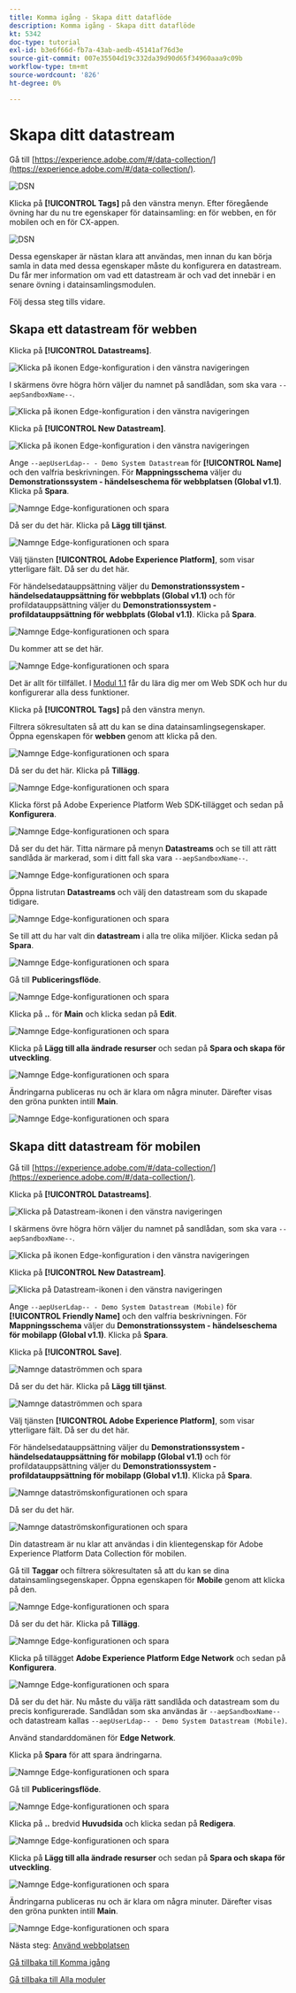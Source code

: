 ```yaml
---
title: Komma igång - Skapa ditt dataflöde
description: Komma igång - Skapa ditt dataflöde
kt: 5342
doc-type: tutorial
exl-id: b3e6f66d-fb7a-43ab-aedb-45141af76d3e
source-git-commit: 007e35504d19c332da39d90d65f34960aaa9c09b
workflow-type: tm+mt
source-wordcount: '826'
ht-degree: 0%

---
```


# Skapa ditt datastream

Gå till [https://experience.adobe.com/#/data-collection/](https://experience.adobe.com/#/data-collection/).

![DSN](./images/launchprop.png)

Klicka på **[!UICONTROL Tags]** på den vänstra menyn. Efter föregående övning har du nu tre egenskaper för datainsamling: en för webben, en för mobilen och en för CX-appen.

![DSN](./images/launchprop1.png)

Dessa egenskaper är nästan klara att användas, men innan du kan börja samla in data med dessa egenskaper måste du konfigurera en datastream. Du får mer information om vad ett datastream är och vad det innebär i en senare övning i datainsamlingsmodulen.

Följ dessa steg tills vidare.

## Skapa ett datastream för webben

Klicka på **[!UICONTROL Datastreams]**.

![Klicka på ikonen Edge-konfiguration i den vänstra navigeringen](./images/edgeconfig1a.png)

I skärmens övre högra hörn väljer du namnet på sandlådan, som ska vara `--aepSandboxName--`.

![Klicka på ikonen Edge-konfiguration i den vänstra navigeringen](./images/edgeconfig1b.png)

Klicka på **[!UICONTROL New Datastream]**.

![Klicka på ikonen Edge-konfiguration i den vänstra navigeringen](./images/edgeconfig1.png)

Ange `--aepUserLdap-- - Demo System Datastream` för **[!UICONTROL Name]** och den valfria beskrivningen. För **Mappningsschema** väljer du **Demonstrationssystem - händelseschema för webbplatsen (Global v1.1)**. Klicka på **Spara**.

![Namnge Edge-konfigurationen och spara](./images/edgeconfig2.png)

Då ser du det här. Klicka på **Lägg till tjänst**.

![Namnge Edge-konfigurationen och spara](./images/edgeconfig3.png)

Välj tjänsten **[!UICONTROL Adobe Experience Platform]**, som visar ytterligare fält. Då ser du det här.

För händelsedatauppsättning väljer du **Demonstrationssystem - händelsedatauppsättning för webbplats (Global v1.1)** och för profildatauppsättning väljer du **Demonstrationssystem - profildatauppsättning för webbplats (Global v1.1)**. Klicka på **Spara**.

![Namnge Edge-konfigurationen och spara](./images/edgeconfig4.png)

Du kommer att se det här.

![Namnge Edge-konfigurationen och spara](./images/edgeconfig5.png)

Det är allt för tillfället. I [Modul 1.1](./../../../modules/datacollection/module1.1/data-ingestion-launch-web-sdk.md) får du lära dig mer om Web SDK och hur du konfigurerar alla dess funktioner.

Klicka på **[!UICONTROL Tags]** på den vänstra menyn.

Filtrera sökresultaten så att du kan se dina datainsamlingsegenskaper. Öppna egenskapen för **webben** genom att klicka på den.

![Namnge Edge-konfigurationen och spara](./images/edgeconfig10a.png)

Då ser du det här. Klicka på **Tillägg**.

![Namnge Edge-konfigurationen och spara](./images/edgeconfig11.png)

Klicka först på Adobe Experience Platform Web SDK-tillägget och sedan på **Konfigurera**.

![Namnge Edge-konfigurationen och spara](./images/edgeconfig12.png)

Då ser du det här. Titta närmare på menyn **Datastreams** och se till att rätt sandlåda är markerad, som i ditt fall ska vara `--aepSandboxName--`.

![Namnge Edge-konfigurationen och spara](./images/edgeconfig12a.png)

Öppna listrutan **Datastreams** och välj den datastream som du skapade tidigare.

![Namnge Edge-konfigurationen och spara](./images/edgeconfig13.png)

Se till att du har valt din **datastream** i alla tre olika miljöer. Klicka sedan på **Spara**.

![Namnge Edge-konfigurationen och spara](./images/edgeconfig14.png)

Gå till **Publiceringsflöde**.

![Namnge Edge-konfigurationen och spara](./images/edgeconfig15.png)

Klicka på **..** för **Main** och klicka sedan på **Edit**.

![Namnge Edge-konfigurationen och spara](./images/edgeconfig16.png)

Klicka på **Lägg till alla ändrade resurser** och sedan på **Spara och skapa för utveckling**.

![Namnge Edge-konfigurationen och spara](./images/edgeconfig17.png)

Ändringarna publiceras nu och är klara om några minuter. Därefter visas den gröna punkten intill **Main**.

![Namnge Edge-konfigurationen och spara](./images/edgeconfig17a.png)

## Skapa ditt datastream för mobilen

Gå till [https://experience.adobe.com/#/data-collection/](https://experience.adobe.com/#/data-collection/).

Klicka på **[!UICONTROL Datastreams]**.

![Klicka på Datastream-ikonen i den vänstra navigeringen](./images/edgeconfig1a.png)

I skärmens övre högra hörn väljer du namnet på sandlådan, som ska vara `--aepSandboxName--`.

![Klicka på ikonen Edge-konfiguration i den vänstra navigeringen](./images/edgeconfig1b.png)

Klicka på **[!UICONTROL New Datastream]**.

![Klicka på Datastream-ikonen i den vänstra navigeringen](./images/edgeconfig1.png)

Ange `--aepUserLdap-- - Demo System Datastream (Mobile)` för **[!UICONTROL Friendly Name]** och den valfria beskrivningen. För **Mappningsschema** väljer du **Demonstrationssystem - händelseschema för mobilapp (Global v1.1)**. Klicka på **Spara**.

Klicka på **[!UICONTROL Save]**.

![Namnge dataströmmen och spara](./images/edgeconfig2m.png)

Då ser du det här. Klicka på **Lägg till tjänst**.

![Namnge dataströmmen och spara](./images/edgeconfig3m.png)

Välj tjänsten **[!UICONTROL Adobe Experience Platform]**, som visar ytterligare fält. Då ser du det här.

För händelsedatauppsättning väljer du **Demonstrationssystem - händelsedatauppsättning för mobilapp (Global v1.1)** och för profildatauppsättning väljer du **Demonstrationssystem - profildatauppsättning för mobilapp (Global v1.1)**. Klicka på **Spara**.

![Namnge dataströmskonfigurationen och spara](./images/edgeconfig4m.png)

Då ser du det här.

![Namnge dataströmskonfigurationen och spara](./images/edgeconfig5m.png)

Din datastream är nu klar att användas i din klientegenskap för Adobe Experience Platform Data Collection för mobilen.

Gå till **Taggar** och filtrera sökresultaten så att du kan se dina datainsamlingsegenskaper. Öppna egenskapen för **Mobile** genom att klicka på den.

![Namnge Edge-konfigurationen och spara](./images/edgeconfig10am.png)

Då ser du det här. Klicka på **Tillägg**.

![Namnge Edge-konfigurationen och spara](./images/edgeconfig11m.png)

Klicka på tillägget **Adobe Experience Platform Edge Network** och sedan på **Konfigurera**.

![Namnge Edge-konfigurationen och spara](./images/edgeconfig12m.png)

Då ser du det här. Nu måste du välja rätt sandlåda och datastream som du precis konfigurerade. Sandlådan som ska användas är `--aepSandboxName--` och datastream kallas `--aepUserLdap-- - Demo System Datastream (Mobile)`.

Använd standarddomänen för **Edge Network**.

Klicka på **Spara** för att spara ändringarna.

![Namnge Edge-konfigurationen och spara](./images/edgeconfig13m.png)

Gå till **Publiceringsflöde**.

![Namnge Edge-konfigurationen och spara](./images/edgeconfig15m.png)

Klicka på **..** bredvid **Huvudsida** och klicka sedan på **Redigera**.

![Namnge Edge-konfigurationen och spara](./images/edgeconfig16m.png)

Klicka på **Lägg till alla ändrade resurser** och sedan på **Spara och skapa för utveckling**.

![Namnge Edge-konfigurationen och spara](./images/edgeconfig17m.png)

Ändringarna publiceras nu och är klara om några minuter. Därefter visas den gröna punkten intill **Main**.

![Namnge Edge-konfigurationen och spara](./images/edgeconfig17ma.png)

Nästa steg: [Använd webbplatsen](./ex4.md)

[Gå tillbaka till Komma igång](./getting-started.md)

[Gå tillbaka till Alla moduler](./../../../overview.md)

